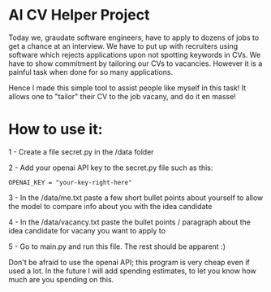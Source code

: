 # AI CV Helper Project
Today we, graudate software engineers, have to apply to dozens of jobs to get a chance at an interview. We have to put up with recruiters using software which
rejects applications upon not spotting keywords in CVs. We have to show commitment by tailoring our CVs to vacancies. However it is a painful task when done for
so many applications.

Hence I made this simple tool to assist people like myself in this task! It allows one to "tailor" their CV to the job vacany, and do it en masse!

# How to use it:
1 - Create a file secret.py in the /data folder

2 - Add your openai API key to the secret.py file such as this:

    OPENAI_KEY = "your-key-right-here"

3 - In the /data/me.txt paste a few short bullet points about yourself to allow the model to compare info about you with the idea candidate

4 - In the /data/vacancy.txt paste the bullet points / paragraph about the idea candidate for vacany you want to apply to

5 - Go to main.py and run this file. The rest should be apparent :)

Don't be afraid to use the openai API; this program is very cheap even if used a lot. In the future I will add spending estimates, to let you know how much are you
spending on this.
